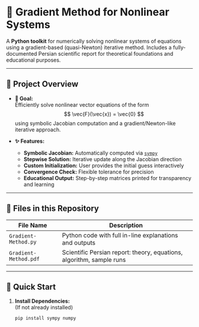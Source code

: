 # 🌄 Gradient Method for Nonlinear Systems

A **Python toolkit** for numerically solving nonlinear systems of equations using a gradient-based (quasi-Newton) iterative method. Includes a fully-documented Persian scientific report for theoretical foundations and educational purposes.

---

## 🧩 Project Overview

- **🎯 Goal:**  
  Efficiently solve nonlinear vector equations of the form  
  $$
  \vec{F}(\vec{x}) = \vec{0}
  $$
  using symbolic Jacobian computation and a gradient/Newton-like iterative approach.

- **✨ Features:**  
  - **Symbolic Jacobian:** Automatically computed via [`sympy`](https://www.sympy.org/)
  - **Stepwise Solution:** Iterative update along the Jacobian direction
  - **Custom Initialization:** User provides the initial guess interactively
  - **Convergence Check:** Flexible tolerance for precision
  - **Educational Output:** Step-by-step matrices printed for transparency and learning

---

## 📂 Files in this Repository

| File Name              | Description                                                           |
|------------------------|-----------------------------------------------------------------------|
| `Gradient-Method.py`   | Python code with full in-line explanations and outputs                |
| `Gradient-Method.pdf`  | Scientific Persian report: theory, equations, algorithm, sample runs  |

---

## 🚀 Quick Start

1. **Install Dependencies:**  
   (If not already installed)
   ```bash
   pip install sympy numpy
